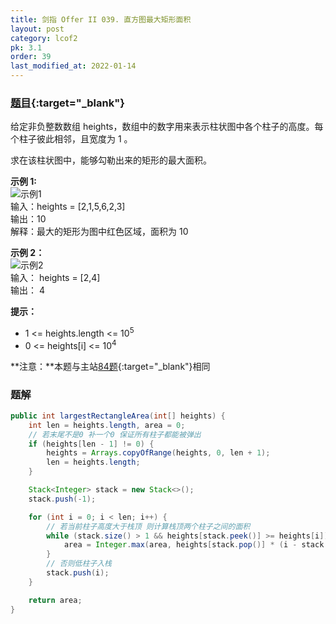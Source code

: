 ```yaml
---
title: 剑指 Offer II 039. 直方图最大矩形面积
layout: post
category: lcof2
pk: 3.1
order: 39
last_modified_at: 2022-01-14
---
```


### [题目](https://leetcode-cn.com/problems/0ynMMM/){:target="_blank"}

给定非负整数数组 heights，数组中的数字用来表示柱状图中各个柱子的高度。每个柱子彼此相邻，且宽度为 1 。

求在该柱状图中，能够勾勒出来的矩形的最大面积。

**示例 1:**  
![示例1](https://cdn.jsdelivr.net/gh/PasseRR/JavaLeetCode/docs/images/3/039/e1.jpg)  
输入：heights = [2,1,5,6,2,3]  
输出：10  
解释：最大的矩形为图中红色区域，面积为 10

**示例 2：**  
![示例2](https://cdn.jsdelivr.net/gh/PasseRR/JavaLeetCode/docs/images/3/039/e2.jpg)  
输入： heights = [2,4]  
输出： 4

**提示：**
- 1 <= heights.length <= 10<sup>5</sup>
- 0 <= heights[i] <= 10<sup>4</sup>

**注意：**本题与主站[84题](https://leetcode-cn.com/problems/largest-rectangle-in-histogram/){:target="_blank"}相同

### 题解

```java
public int largestRectangleArea(int[] heights) {
    int len = heights.length, area = 0;
    // 若末尾不是0 补一个0 保证所有柱子都能被弹出
    if (heights[len - 1] != 0) {
        heights = Arrays.copyOfRange(heights, 0, len + 1);
        len = heights.length;
    }

    Stack<Integer> stack = new Stack<>();
    stack.push(-1);

    for (int i = 0; i < len; i++) {
        // 若当前柱子高度大于栈顶 则计算栈顶两个柱子之间的面积
        while (stack.size() > 1 && heights[stack.peek()] >= heights[i]) {
            area = Integer.max(area, heights[stack.pop()] * (i - stack.peek() - 1));
        }
        // 否则低柱子入栈
        stack.push(i);
    }

    return area;
}
```